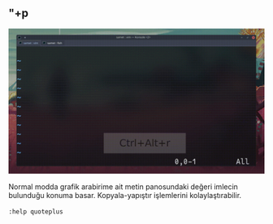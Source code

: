 ## "+p

!["+p](3.gif)

Normal modda grafik arabirime ait metin panosundaki değeri imlecin bulunduğu konuma basar. Kopyala-yapıştır işlemlerini kolaylaştırabilir.

`:help quoteplus`
